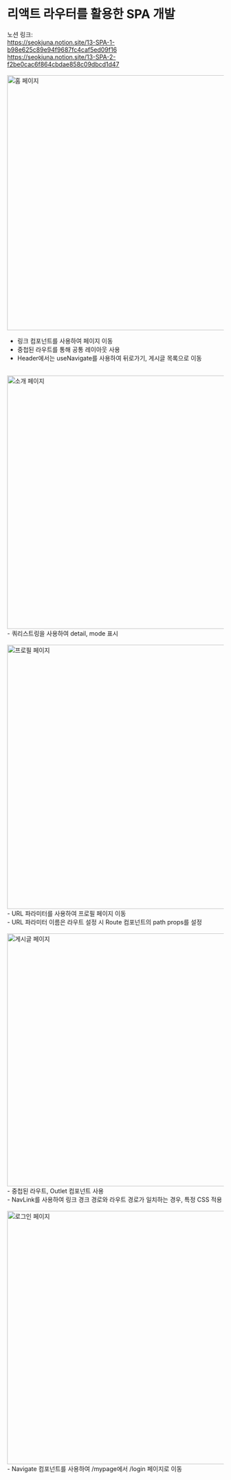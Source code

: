# 리액트 라우터를 활용한 SPA 개발

노션 링크:<br>
https://seokjuna.notion.site/13-SPA-1-b98e625c89e94f9687fc4caf5ed09f16<br>
https://seokjuna.notion.site/13-SPA-2-f2be0cac6f864cbdae858c09dbcd1d47<br>
<br>
<img width="592" alt="홈 페이지" src="https://user-images.githubusercontent.com/102382351/195000436-fdbe8b95-c462-4326-85b4-77fbb21e27fe.png">
- 링크 컴포넌트를 사용하여 페이지 이동<br/>
- 중첩된 라우트를 통해 공통 레이아웃 사용<br/>
- Header에서는 useNavigate를 사용하여 뒤로가기, 게시글 목록으로 이동<br/>
<br/>
<img width="588" alt="소개 페이지" src="https://user-images.githubusercontent.com/102382351/195000879-e5b4676e-0021-42b9-adaa-3ffed8210fcd.png">
- 쿼리스트링을 사용하여 detail, mode 표시<br/>
<br/>
<img width="613" alt="프로필 페이지" src="https://user-images.githubusercontent.com/102382351/195000289-cfa8a388-b270-46ce-90b1-678d7114420e.png">
- URL 파라미터를 사용하여 프로필 페이지 이동<br/>
- URL 파라미터 이름은 라우트 설정 시 Route 컴포넌트의 path props를 설정<br/>
<br/>
<img width="587" alt="게시글 페이지" src="https://user-images.githubusercontent.com/102382351/195000882-7498a52f-52c7-44c6-bb36-63ebe50cf77b.png">
- 중첩된 라우트, Outlet 컴포넌트 사용<br/>
- NavLink를 사용하여 링크 경크 경로와 라우트 경로가 일치하는 경우, 특정 CSS 적용<br/>
<br/>
<img width="588" alt="로그인 페이지" src="https://user-images.githubusercontent.com/102382351/195000276-d7a5a3f6-57b7-4e0c-94c4-76a13bc9af29.png">
- Navigate 컴포넌트를 사용하여 /mypage에서 /login 페이지로 이동<br/>

